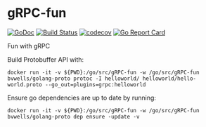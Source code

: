# gRPC-fun
[![GoDoc](http://godoc.org/github.com/bvwells/gRPC-fun?status.svg)](http://godoc.org/github.com/bvwells/gRPC-fun)
[![Build Status](https://travis-ci.org/bvwells/gRPC-fun.svg?branch=master)](https://travis-ci.org/bvwells/gRPC-fun)
[![codecov](https://codecov.io/gh/bvwells/gRPC-fun/branch/master/graph/badge.svg)](https://codecov.io/gh/bvwells/gRPC-fun)
[![Go Report Card](https://goreportcard.com/badge/github.com/bvwells/gRPC-fun)](https://goreportcard.com/report/github.com/bvwells/gRPC-fun)

Fun with gRPC

Build Protobuffer API with:

```
docker run -it -v ${PWD}:/go/src/gRPC-fun -w /go/src/gRPC-fun bvwells/golang-proto protoc -I helloworld/ helloworld/hello-world.proto --go_out=plugins=grpc:helloworld
```

Ensure go dependencies are up to date by running:

```
docker run -it -v ${PWD}:/go/src/gRPC-fun -w /go/src/gRPC-fun bvwells/golang-proto dep ensure -update -v
```